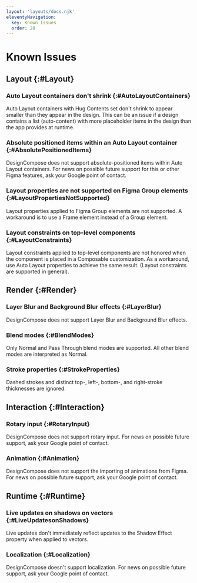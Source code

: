 ```yaml
---
layout: 'layouts/docs.njk'
eleventyNavigation:
  key: Known Issues
  order: 20
---
```



# Known Issues

## Layout {:#Layout}

### Auto Layout containers don't shrink {:#AutoLayoutContainers}

Auto Layout containers with Hug Contents set don't shrink to appear smaller
than they appear in the design. This can be an issue if a design contains a list
(auto-content) with more placeholder items in the design than the app provides
at runtime.

### Absolute positioned items within an Auto Layout container {:#AbsolutePositionedItems}

DesignCompose does not support absolute-positioned items within Auto
Layout containers. For news on possible future support for this or other Figma
features, ask your Google point of contact.

### Layout properties are not supported on Figma Group elements {:#LayoutPropertiesNotSupported}

Layout properties applied to Figma Group elements are not supported. A
workaround is to use a Frame element instead of a Group element.

### Layout constraints on top-level components {:#LayoutConstraints}

Layout constraints applied to top-level components are not honored when the
component is placed in a Composable customization. As a workaround, use Auto
Layout properties to achieve the same result. (Layout constraints are supported
in general).

## Render {:#Render}

### Layer Blur and Background Blur effects {:#LayerBlur}

DesignCompose does not support Layer Blur and Background Blur effects.

### Blend modes {:#BlendModes}

Only Normal and Pass Through blend modes are supported. All other blend modes
are interpreted as Normal.

### Stroke properties {:#StrokeProperties}

Dashed strokes and distinct top-, left-, bottom-, and right-stroke thicknesses
are ignored.

## Interaction {:#Interaction}

### Rotary input {:#RotaryInput}

DesignCompose does not support rotary input. For news on possible future
support, ask your Google point of contact.

### Animation {:#Animation}

DesignCompose does not support the importing of animations from Figma. For news
on possible future support, ask your Google point of contact.

## Runtime {:#Runtime}

### Live updates on shadows on vectors {:#LiveUpdatesonShadows}

Live updates don't immediately reflect updates to the Shadow Effect property
when applied to vectors.

### Localization {:#Localization}

DesignCompose doesn't support localization. For news on possible future support,
ask your Google point of contact.
